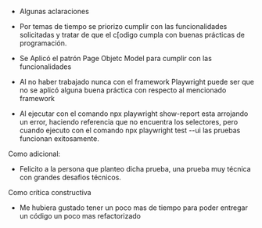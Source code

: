 - Algunas aclaraciones

- Por temas de tiempo se priorizo cumplir con las funcionalidades solicitadas y tratar de que el c[odigo cumpla con buenas prácticas de programación.
- Se Aplicó el patrón Page Objetc Model para cumplir con las funcionalidades
- Al no haber trabajado nunca con el framework Playwright puede ser que no se aplicó alguna buena práctica con respecto al mencionado framework
- Al ejecutar con el comando npx playwright show-report esta arrojando un error, haciendo referencia que no encuentra los selectores, pero cuando ejecuto con el comando npx playwright test --ui las pruebas funcionan exitosamente.

Como adicional:

- Felicito a la persona que planteo dicha prueba, una prueba muy técnica con grandes desafios técnicos.

Como crítica constructiva

- Me hubiera gustado tener un poco mas de tiempo para poder entregar un código un poco mas refactorizado
